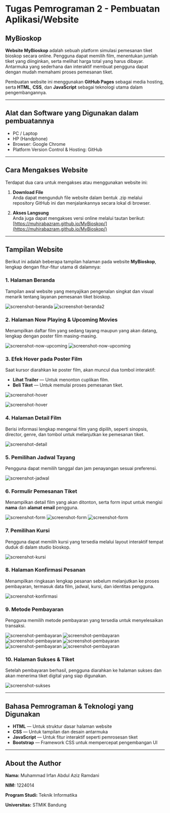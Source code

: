 # Tugas Pemrograman 2 - Pembuatan Aplikasi/Website

## MyBioskop

**Website MyBioskop** adalah sebuah platform simulasi pemesanan tiket bioskop secara online. Pengguna dapat memilih film, menentukan jumlah tiket yang diinginkan, serta melihat harga total yang harus dibayar. Antarmuka yang sederhana dan interaktif membuat pengguna dapat dengan mudah memahami proses pemesanan tiket.

Pembuatan website ini menggunakan **GitHub Pages** sebagai media hosting, serta **HTML**, **CSS**, dan **JavaScript** sebagai teknologi utama dalam pengembangannya.

---

## Alat dan Software yang Digunakan dalam pembuatannya 

- PC / Laptop
- HP (Handphone)
- Browser: Google Chrome
- Platform Version Control & Hosting: GitHub

---

## Cara Mengakses Website

Terdapat dua cara untuk mengakses atau menggunakan website ini:

1. **Download File**  
   Anda dapat mengunduh file website dalam bentuk .zip melalui repository GitHub ini dan menjalankannya secara lokal di browser.

2. **Akses Langsung**  
   Anda juga dapat mengakses versi online melalui tautan berikut:  
   [https://muhirabazram.github.io/MyBioskop/](https://muhirabazram.github.io/MyBioskop/)

---

## Tampilan Website

Berikut ini adalah beberapa tampilan halaman pada website **MyBioskop**, lengkap dengan fitur-fitur utama di dalamnya:

### 1. Halaman Beranda  
Tampilan awal website yang menyajikan pengenalan singkat dan visual menarik tentang layanan pemesanan tiket bioskop.  

![screenshot-beranda](screenshot/beranda.jpg)
![screenshot-beranda2](screenshot/beranda2.jpg)

### 2. Halaman Now Playing & Upcoming Movies  
Menampilkan daftar film yang sedang tayang maupun yang akan datang, lengkap dengan poster film masing-masing.  

![screenshot-now-upcoming](screenshot/nowplaying.jpg)
![screenshot-now-upcoming](screenshot/upcoming.jpg)

### 3. Efek Hover pada Poster Film  
Saat kursor diarahkan ke poster film, akan muncul dua tombol interaktif:  
- **Lihat Trailer** — Untuk menonton cuplikan film.  
- **Beli Tiket** — Untuk memulai proses pemesanan tiket.

![screenshot-hover](screenshot/hover.jpg)

![screenshot-hover](screenshot/trailer.jpg)

### 4. Halaman Detail Film  
Berisi informasi lengkap mengenai film yang dipilih, seperti sinopsis, director, genre, dan tombol untuk melanjutkan ke pemesanan tiket.  

![screenshot-detail](screenshot/detail.jpg)

### 5. Pemilihan Jadwal Tayang  
Pengguna dapat memilih tanggal dan jam penayangan sesuai preferensi.  

![screenshot-jadwal](screenshot/jadwal.jpg)

### 6. Formulir Pemesanan Tiket  
Menampilkan detail film yang akan ditonton, serta form input untuk mengisi **nama** dan **alamat email** pengguna.  

![screenshot-form](screenshot/form.jpg)
![screenshot-form](screenshot/form2.jpg)
![screenshot-form](screenshot/form3.jpg)

### 7. Pemilihan Kursi  
Pengguna dapat memilih kursi yang tersedia melalui layout interaktif tempat duduk di dalam studio bioskop.  

![screenshot-kursi](screenshot/kursi.jpg)

### 8. Halaman Konfirmasi Pesanan  
Menampilkan ringkasan lengkap pesanan sebelum melanjutkan ke proses pembayaran, termasuk data film, jadwal, kursi, dan identitas pengguna.  

![screenshot-konfirmasi](screenshot/konfirmasi.jpg)

### 9. Metode Pembayaran  
Pengguna memilih metode pembayaran yang tersedia untuk menyelesaikan transaksi.  

![screenshot-pembayaran](screenshot/metode.jpg)
![screenshot-pembayaran](screenshot/metode2.jpg)
![screenshot-pembayaran](screenshot/metode3.jpg)
![screenshot-pembayaran](screenshot/metode4.jpg)
![screenshot-pembayaran](screenshot/metode5.jpg)
![screenshot-pembayaran](screenshot/metode6.jpg)

### 10. Halaman Sukses & Tiket  
Setelah pembayaran berhasil, pengguna diarahkan ke halaman sukses dan akan menerima tiket digital yang siap digunakan.  

![screenshot-sukses](screenshot/sukses.jpg)

---

## Bahasa Pemrograman & Teknologi yang Digunakan

- **HTML** — Untuk struktur dasar halaman website
- **CSS** — Untuk tampilan dan desain antarmuka
- **JavaScript** — Untuk fitur interaktif seperti pemrosesan tiket
- **Bootstrap** — Framework CSS untuk mempercepat pengembangan UI

---

## About the Author

**Nama:** Muhammad Irfan Abdul Aziz Ramdani 

**NIM:** 1224014

**Program Studi:** Teknik Informatika  

**Universitas:** STMIK Bandung 

